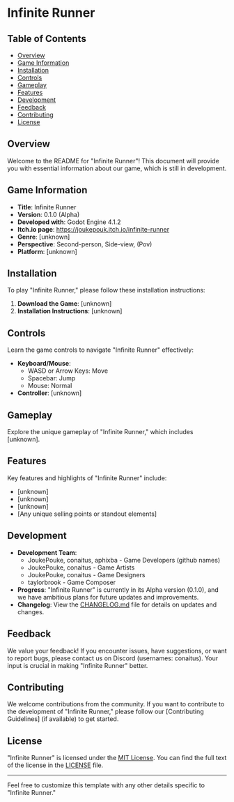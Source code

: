 # Infinite Runner

## Table of Contents

- [Overview](#overview)
- [Game Information](#game-information)
- [Installation](#installation)
- [Controls](#controls)
- [Gameplay](#gameplay)
- [Features](#features)
- [Development](#development)
- [Feedback](#feedback)
- [Contributing](#contributing)
- [License](#license)

## Overview

Welcome to the README for "Infinite Runner"! This document will provide you with essential information about our game, which is still in development.

## Game Information

- **Title**: Infinite Runner
- **Version**: 0.1.0 (Alpha)
- **Developed with**: Godot Engine 4.1.2
- **Itch.io page**: https://joukepouk.itch.io/infinite-runner
- **Genre**: [unknown]
- **Perspective**: Second-person, Side-view, (Pov)
- **Platform**: [unknown]
## Installation

To play "Infinite Runner," please follow these installation instructions:

1. **Download the Game**: [unknown]
2. **Installation Instructions**: [unknown]

## Controls

Learn the game controls to navigate "Infinite Runner" effectively:

- **Keyboard/Mouse**:
  - WASD or Arrow Keys: Move
  - Spacebar: Jump
  - Mouse: Normal
- **Controller**: [unknown]

## Gameplay

Explore the unique gameplay of "Infinite Runner," which includes [unknown].

## Features

Key features and highlights of "Infinite Runner" include:

- [unknown]
- [unknown]
- [unknown]
- [Any unique selling points or standout elements]

## Development

- **Development Team**:
  - JoukePouke, conaitus, aphixba - Game Developers (github names)
  - JoukePouke, conaitus - Game Artists
  - JoukePouke, conaitus - Game Designers
  - taylorbrook - Game Composer
- **Progress**: "Infinite Runner" is currently in its Alpha version (0.1.0), and we have ambitious plans for future updates and improvements.
- **Changelog**: View the [CHANGELOG.md](CHANGELOG.md) file for details on updates and changes.

## Feedback

We value your feedback! If you encounter issues, have suggestions, or want to report bugs, please contact us on Discord (usernames: conaitus). Your input is crucial in making "Infinite Runner" better.

## Contributing

We welcome contributions from the community. If you want to contribute to the development of "Infinite Runner," please follow our [Contributing Guidelines] (if available) to get started.

## License

"Infinite Runner" is licensed under the [MIT License](LICENSE). You can find the full text of the license in the [LICENSE](LICENSE) file.

---

Feel free to customize this template with any other details specific to "Infinite Runner."
